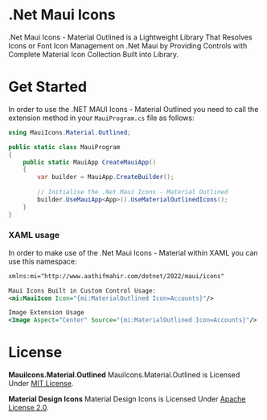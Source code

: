 # .Net Maui Icons

.Net Maui Icons - Material Outlined is a Lightweight Library That Resolves Icons or Font Icon Management on .Net Maui by Providing Controls with Complete Material Icon Collection Built into Library.

# Get Started
In order to use the .NET MAUI Icons - Material Outlined you need to call the extension method in your `MauiProgram.cs` file as follows:

```csharp
using MauiIcons.Material.Outlined;

public static class MauiProgram
{
	public static MauiApp CreateMauiApp()
	{
		var builder = MauiApp.CreateBuilder();
		
		// Initialise the .Net Maui Icons - Material Outlined
		builder.UseMauiApp<App>().UseMaterialOutlinedIcons();
	}
}
```

### XAML usage

In order to make use of the .Net Maui Icons - Material within XAML you can use this namespace:

```xml
xmlns:mi="http://www.aathifmahir.com/dotnet/2022/maui/icons"

Maui Icons Built in Custom Control Usage:
<mi:MauiIcon Icon="{mi:MaterialOutlined Icon=Accounts}"/>

Image Extension Usage
<Image Aspect="Center" Source="{mi:MaterialOutlined Icon=Accounts}"/>

```

# License

**MauiIcons.Material.Outlined**
MauiIcons.Material.Outlined is Licensed Under [MIT License](https://github.com/AathifMahir/MauiIcons/blob/master/LICENSE).

**Material Design Icons**
Material Design Icons is Licensed Under [Apache License 2.0](https://github.com/google/material-design-icons/blob/master/LICENSE).


